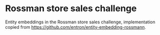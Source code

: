# Rossman  store sales challenge
Entity embeddings in the Rossman store sales challenge, 
implementation copied from https://github.com/entron/entity-embedding-rossmann.
